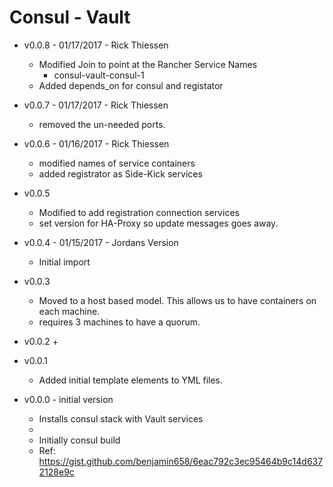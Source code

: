 # Consul - Vault
- v0.0.8 - 01/17/2017 - Rick Thiessen
    + Modified Join to point at the Rancher Service Names
        * consul-vault-consul-1
    + Added depends_on for consul and registator

- v0.0.7 - 01/17/2017 - Rick Thiessen
    + removed the un-needed ports.

- v0.0.6 - 01/16/2017 - Rick Thiessen
    + modified names of service containers
    + added registrator as Side-Kick services

- v0.0.5
    +  Modified to add registration connection services
    +  set version for HA-Proxy so update messages goes away.

- v0.0.4 - 01/15/2017 - Jordans Version
    + Initial import

- v0.0.3
    + Moved to a host based model.  This allows us to have containers on each machine.  
    + requires 3 machines to have a quorum.

- v0.0.2
    + 

- v0.0.1 
    + Added initial template elements to YML files.

- v0.0.0 - initial version
    + Installs consul stack with Vault services
    + 
    + Initially consul build
    + Ref: https://gist.github.com/benjamin658/6eac792c3ec95464b9c14d6372128e9c
